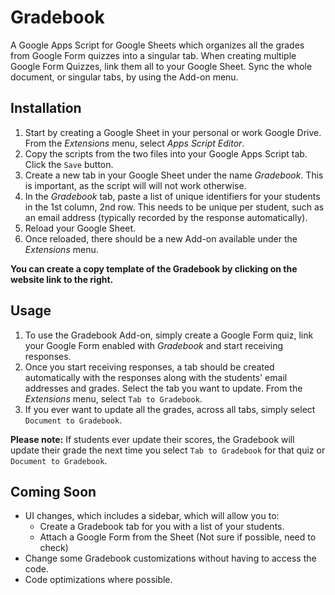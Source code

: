 # Gradebook
A Google Apps Script for Google Sheets which organizes all the grades from Google Form quizzes into a singular tab. When creating multiple Google Form Quizzes, link them all to your Google Sheet. Sync the whole document, or singular tabs, by using the Add-on menu.

## Installation

1. Start by creating a Google Sheet in your personal or work Google Drive. From the *Extensions* menu, select *Apps Script Editor*.
2. Copy the scripts from the two files into your Google Apps Script tab. Click the `Save` button.
3. Create a new tab in your Google Sheet under the name *Gradebook*. This is important, as the script will will not work otherwise.
4. In the *Gradebook* tab, paste a list of unique identifiers for your students in the 1st column, 2nd row. This needs to be unique per student, such as an email address (typically recorded by the response automatically).
5. Reload your Google Sheet.
6. Once reloaded, there should be a new Add-on available under the *Extensions* menu.

**You can create a copy template of the Gradebook by clicking on the website link to the right.**

## Usage

1. To use the Gradebook Add-on, simply create a Google Form quiz, link your Google Form enabled with *Gradebook* and start receiving responses.
2. Once you start receiving responses, a tab should be created automatically with the responses along with the students' email addresses and grades. Select the tab you want to update. From the *Extensions* menu, select `Tab to Gradebook`.
3. If you ever want to update all the grades, across all tabs, simply select `Document to Gradebook`.

**Please note:** If students ever update their scores, the Gradebook will update their grade the next time you select `Tab to Gradebook` for that quiz or `Document to Gradebook`.

## Coming Soon

- UI changes, which includes a sidebar, which will allow you to:
    - Create a Gradebook tab for you with a list of your students.
    - Attach a Google Form from the Sheet (Not sure if possible, need to check)
- Change some Gradebook customizations without having to access the code.
- Code optimizations where possible.
